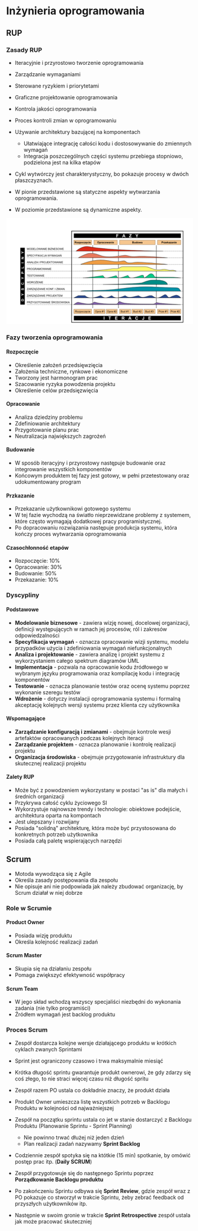 Inżynieria oprogramowania
===

## RUP

### Zasady RUP

- Iteracyjnie i przyrostowo tworzenie oprogramowania
- Zarządzanie wymaganiami
- Sterowane ryzykiem i priorytetami
- Graficzne projektowanie oprogramowania
- Kontrola jakości oprogramowania
- Proces kontroli zmian w oprogramowaniu
- Używanie architektury bazującej na komponentach
    - Ułatwiające integrację całości kodu i dostosowywanie do zmiennych wymagań
    - Integracja poszczególnych części systemu przebiega stopniowo, podzielona jest na kilka etapów

- Cykl wytwórczy jest charakterystyczny, bo pokazuje procesy w dwóch płaszczyznach.
- W pionie przedstawione są statyczne aspekty wytwarzania oprogramowania.
- W poziomie przedstawione są dynamiczne aspekty.

![diag](diag.png)

### Fazy tworzenia oprogramowania

#### Rozpoczęcie

- Określenie założeń przedsięwzięcia
- Założenia techniczne, rynkowe i ekonomiczne
- Tworzony jest harmonogram prac
- Szacowanie ryzyka powodzenia projektu
- Określenie celów przedsięzwięcia

#### Opracowanie

- Analiza dziedziny problemu
- Zdefiniowanie architektury
- Przygotowanie planu prac
- Neutralizacja największych zagrożeń

#### Budowanie

- W sposób iteracyjny i przyrostowy następuje budowanie oraz integrowanie wszystkich komponentów
- Końcowym produktem tej fazy jest gotowy, w pełni przetestowany oraz udokumentowany program

#### Przkazanie

- Przekazanie użytkownikowi gotowego systemu
- W tej fazie wychodzą na światło nieprzewidzane problemy z systemem, które często wymagają dodatkowej pracy programistycznej.
- Po dopracowaniu rozwiązania następuje produkcja systemu, która kończy proces wytwarzania oprogramowania

#### Czasochłonność etapów

- Rozpoczęcie: 10%
- Opracowanie: 30%
- Budowanie: 50%
- Przekazanie: 10%

### Dyscypliny

#### Podstawowe

- __Modelowanie biznesowe__ - zawiera wizję nowej, docelowej organizacji, definicji występujących w ramach jej procesów, ról i zakresów odpowiedzalności
- __Specyfikacja wymagań__ - oznacza opracowanie wizji systemu, modelu przypadków użycia i zdefiniowania wymagań niefunkcjonalnych
- __Analiza i projektowanie__ - zawiera analizę i projekt systemu z wykorzystaniem całego spektrum diagramów UML
- __Implementacja__ - pozwala na opracowanie kodu źródłowego w wybranym języku programowania oraz kompilację kodu i integrację komponentów
- __Testowanie__ - oznacza planowanie testów oraz ocenę systemu poprzez wykonanie szeregu testów
- __Wdrożenie__ - dotyczy instalacji oprogramowania systemu i formalną akceptację kolejnych wersji systemu przez klienta czy użytkownika

#### Wspomagające

- __Zarządzanie konfiguracją i zmianami__ - obejmuje kontrole wesji artefaktów opracowanych podczas kolejnych iteracji
- __Zarządzanie projektem__ - oznacza planowanie i kontrolę realizacji projektu
- __Organizacja środowiska__ - obejmuje przygotowanie infrastruktury dla skutecznej realizacji projektu

#### Zalety RUP

- Może być z powodzeniem wykorzystany w postaci "as is" dla małych i średnich organizacji
- Przykrywa całość cyklu życiowego SI
- Wykorzystuje najnowsze trendy i technologie: obiektowe podejście, architektura oparta na kompontach
- Jest ulepszany i rozwijany
- Posiada "solidną" architekturę, która może być przystosowana do konkretnych potrzeb użytkownika
- Posiada całą paletę wspierających narzędzi

## Scrum

- Motoda wywodząca się z Agile
- Określa zasady postępowania dla zespołu
- Nie opisuje ani nie podpowiada jak należy zbudować organizację, by Scrum działał w niej dobrze

### Role w Scrumie

#### Product Owner

- Posiada wizję produktu
- Określa kolejność realizacji zadań

#### Scrum Master

- Skupia się na działaniu zespołu
- Pomaga zwiększyć efektywność współpracy

#### Scrum Team

- W jego skład wchodzą wszyscy specjaliści niezbędni do wykonania zadania (nie tylko programiści)
- Źródłem wymagań jest backlog produktu

### Proces Scrum

- Zespół dostarcza kolejne wersje działającego produktu w krótkich cyklach zwanych Sprintami
- Sprint jest ograniczony czasowo i trwa maksymalnie miesiąć
- Krótka długość sprintu gwarantuje produkt ownerowi, że gdy zdarzy się coś złego, to nie straci więcej czasu niż długość spritu
- Zespół razem PO ustala co dokładnie znaczy, że produkt działa

- Produkt Owner umieszcza listę wszystkich potrzeb w Backlogu Produktu w kolejności od najważniejszej
- Zespół na początku sprintu ustala co jet w stanie dostarczyć z Backlogu Produktu (Planowanie Sprintu - Sprint Planning)
    - Nie powinno trwać dłużej niż jeden dzień
    - Plan realizacji zadań nazywamy __Sprint Backlog__
- Codziennie zespół spotyka się na któtkie (15 min) spotkanie, by omówić postęp prac itp. (__Daily SCRUM__)
- Zespół przygotowuje się do następnego Sprintu poprzez __Porządkowanie Backlogu produktu__
- Po zakończeniu Sprintu odbywa się __Sprint Review__, gdzie zespół wraz z PO pokazuje co stworzył w trakcie Sprintu, żeby zebrać feedback od przyszłych użytkowników itp.
- Następnie w swoim gronie w trakcie __Sprint Retrospective__ zespół ustala jak może pracować skuteczniej
